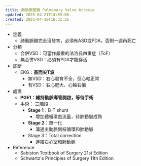 ```yaml
---
title: 肺動脈閉鎖 Pulmonary Valve Atresia
updated: 2025-04-21T14:09:00
created: 2025-04-10T16:32:36
---
```


- 定義
  - 肺動脈瓣完全沒發育，必須有ASD或PDA，否則一週內死亡
- 分類
  - 合併VSD：可當作嚴重的法洛氏四重症（ToF）
  - 無合併VSD：必須有PDA才能存活
- 診斷
  - EKG：**高而尖T波**
    - 無VSD：右心發育不全，但心軸正常
    - 有VSD：右心肥大、心軸右偏
- 處置
  - **PGE1：維持動脈導管開啟，等待手術**
  - 手術： 三階段
    - **Stage 1**：B-T shunt
      - 增加體循環血流量，待肺動脈成熟
    - **Stage 2**：單一化
      - 溝通主動脈側枝循環和肺動脈
    - Stage 3：Total correction
      - 連結右心室和肺動脈
- Reference
  - Sabiston Textbook of Surgery 21st Edition
  - Schwartz's Principles of Surgery 11th Edition

